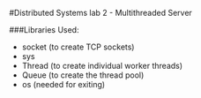#Distributed Systems lab 2 - Multithreaded Server

###Libraries Used:
* socket (to create TCP sockets)    
* sys
* Thread (to create individual worker threads)
* Queue (to create the thread pool)
* os (needed for exiting)



